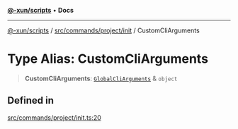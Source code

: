 [**@-xun/scripts**](../../../../../README.md) • **Docs**

***

[@-xun/scripts](../../../../../README.md) / [src/commands/project/init](../README.md) / CustomCliArguments

# Type Alias: CustomCliArguments

> **CustomCliArguments**: [`GlobalCliArguments`](../../../../configure/type-aliases/GlobalCliArguments.md) & `object`

## Defined in

[src/commands/project/init.ts:20](https://github.com/Xunnamius/xscripts/blob/ea7b98342d9aa37d18f7398603d7c15f580a5312/src/commands/project/init.ts#L20)
